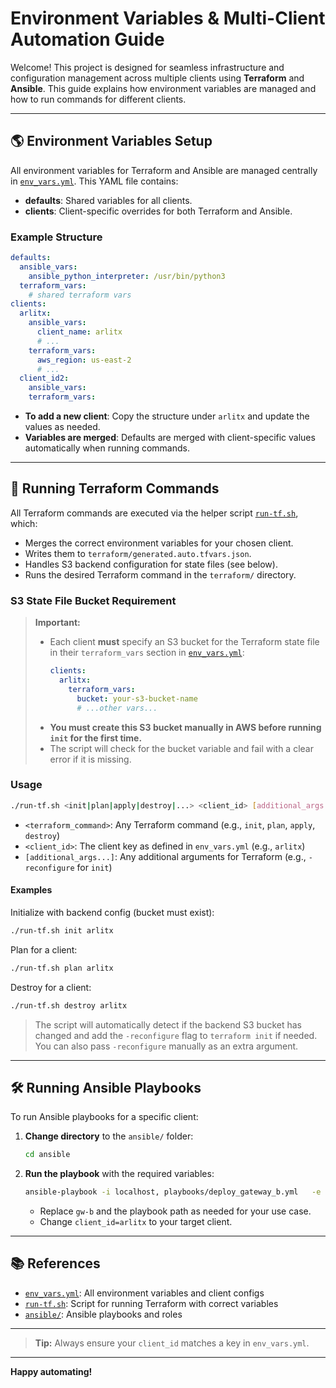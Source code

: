 # Environment Variables & Multi-Client Automation Guide

Welcome! This project is designed for seamless infrastructure and configuration management across multiple clients using **Terraform** and **Ansible**. This guide explains how environment variables are managed and how to run commands for different clients.

---

## 🌎 Environment Variables Setup

All environment variables for Terraform and Ansible are managed centrally in [`env_vars.yml`](./env_vars.yml). This YAML file contains:

- **defaults**: Shared variables for all clients.
- **clients**: Client-specific overrides for both Terraform and Ansible.

### Example Structure

```yaml
defaults:
  ansible_vars:
    ansible_python_interpreter: /usr/bin/python3
  terraform_vars:
    # shared terraform vars
clients:
  arlitx:
    ansible_vars:
      client_name: arlitx
      # ...
    terraform_vars:
      aws_region: us-east-2
      # ...
  client_id2:
    ansible_vars:
    terraform_vars:
```

- **To add a new client**: Copy the structure under `arlitx` and update the values as needed.
- **Variables are merged**: Defaults are merged with client-specific values automatically when running commands.

---

## 🚀 Running Terraform Commands

All Terraform commands are executed via the helper script [`run-tf.sh`](./run-tf.sh), which:

- Merges the correct environment variables for your chosen client.
- Writes them to `terraform/generated.auto.tfvars.json`.
- Handles S3 backend configuration for state files (see below).
- Runs the desired Terraform command in the `terraform/` directory.

### S3 State File Bucket Requirement

> **Important:**
>
> - Each client **must** specify an S3 bucket for the Terraform state file in their `terraform_vars` section in [`env_vars.yml`](./env_vars.yml):
>   ```yaml
>   clients:
>     arlitx:
>       terraform_vars:
>         bucket: your-s3-bucket-name
>         # ...other vars...
>   ```
> - **You must create this S3 bucket manually in AWS before running `init` for the first time.**
> - The script will check for the bucket variable and fail with a clear error if it is missing.

### Usage

```bash
./run-tf.sh <init|plan|apply|destroy|...> <client_id> [additional_args...]
```

- `<terraform_command>`: Any Terraform command (e.g., `init`, `plan`, `apply`, `destroy`)
- `<client_id>`: The client key as defined in `env_vars.yml` (e.g., `arlitx`)
- `[additional_args...]`: Any additional arguments for Terraform (e.g., `-reconfigure` for `init`)

#### Examples

Initialize with backend config (bucket must exist):

```bash
./run-tf.sh init arlitx
```

Plan for a client:

```bash
./run-tf.sh plan arlitx
```

Destroy for a client:

```bash
./run-tf.sh destroy arlitx
```

> The script will automatically detect if the backend S3 bucket has changed and add the `-reconfigure` flag to `terraform init` if needed. You can also pass `-reconfigure` manually as an extra argument.

---

## 🛠️ Running Ansible Playbooks

To run Ansible playbooks for a specific client:

1. **Change directory** to the `ansible/` folder:
   ```bash
   cd ansible
   ```
2. **Run the playbook** with the required variables:
   ```bash
   ansible-playbook -i localhost, playbooks/deploy_gateway_b.yml   -e "client_id=arlitx"
   ```
   - Replace `gw-b` and the playbook path as needed for your use case.
   - Change `client_id=arlitx` to your target client.

---

## 📚 References

- [`env_vars.yml`](./env_vars.yml): All environment variables and client configs
- [`run-tf.sh`](./run-tf.sh): Script for running Terraform with correct variables
- [`ansible/`](./ansible/): Ansible playbooks and roles

---

> **Tip:** Always ensure your `client_id` matches a key in `env_vars.yml`.

---

**Happy automating!**
